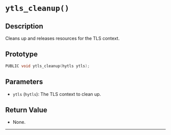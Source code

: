 # `ytls_cleanup()`

## Description
Cleans up and releases resources for the TLS context.

## Prototype
```c
PUBLIC void ytls_cleanup(hytls ytls);
```

## Parameters
- `ytls` (`hytls`): The TLS context to clean up.

## Return Value
- None.

---
